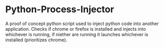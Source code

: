# Python-Process-Injector
A proof of concept python script used to inject python code into another application. Checks if chrome or firefox is installed and injects into whichever is running, if niether are running it launches whichever is installed (prioritizes chrome).
